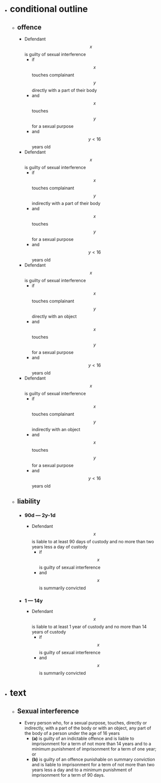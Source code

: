 - # conditional outline
	- ## offence
		- Defendant $$x$$ is guilty of sexual interference
			- if $$x$$ touches complainant $$y$$ directly with a part of their body
			- and $$x$$ touches $$y$$ for a sexual purpose
			- and $$y < 16$$ years old
		- Defendant $$x$$ is guilty of sexual interference
			- if $$x$$ touches complainant $$y$$ indirectly with a part of their body
			- and $$x$$ touches $$y$$ for a sexual purpose
			- and $$y < 16$$ years old
		- Defendant $$x$$ is guilty of sexual interference
			- if $$x$$ touches complainant $$y$$ directly with an object
			- and $$x$$ touches $$y$$ for a sexual purpose
			- and $$y < 16$$ years old
		- Defendant $$x$$ is guilty of sexual interference
			- if $$x$$ touches complainant $$y$$ indirectly with an object
			- and $$x$$ touches $$y$$ for a sexual purpose
			- and $$y < 16$$ years old
	- ## liability
		- ### 90d — 2y-1d
			- Defendant $$x$$ is liable to at least 90 days of custody and no more than two years less a day of custody
				- if $$x$$ is guilty of sexual interference
				- and $$x$$ is summarily convicted
		- ### 1 — 14y
			- Defendant $$x$$ is liable to at least 1 year of custody and no more than 14 years of custody
				- if $$x$$ is guilty of sexual interference
				- and $$x$$ is summarily convicted
- # text
	- ## Sexual interference
		- Every person who, for a sexual purpose, touches, directly or indirectly, with a part of the body or with an object, any part of the body of a person under the age of 16 years
			- **(a)** is guilty of an indictable offence and is liable to imprisonment for a term of not more than 14 years and to a minimum punishment of imprisonment for a term of one year; or
			- **(b)** is guilty of an offence punishable on summary conviction and is liable to imprisonment for a term of not more than two years less a day and to a minimum punishment of imprisonment for a term of 90 days.